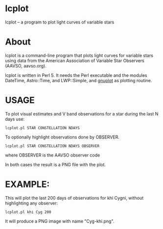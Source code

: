 # lcplot
lcplot – a program to plot light curves of variable stars

# About
lcplot is a command-line program that plots light curves for variable stars using data from the American Association of Variable Star Observers (AAVSO, aavso.org).

lcplot is written in Perl 5. It needs the Perl executable and the modules DateTime, Astro::Time, and LWP::Simple, and [gnuplot](http://www.gnuplot.info/) as plotting routine.

# USAGE
To plot visual estimates and V band observations for
a star during the last N days use:

`lcplot.pl STAR CONSTELLATION NDAYS`
 
To optionally highlight observations done by OBSERVER.

`lcplot.pl STAR CONSTELLATION NDAYS OBSERVER`

where OBSERVER is the AAVSO observer code

In both cases the result is a PNG file with the plot.

# EXAMPLE:

This will plot the last 200 days of observations for khi Cygni, without highlighting any observer:

`lcplot.pl khi Cyg 200`

It will produce a PNG image with name "Cyg-khi.png".
